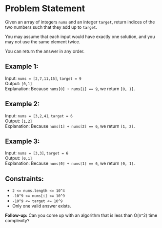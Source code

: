 # Problem Statement

Given an array of integers `nums` and an integer `target`, return indices of the two numbers such that they add up to `target`.

You may assume that each input would have exactly one solution, and you may not use the same element twice.

You can return the answer in any order.

## Example 1:

Input: `nums = [2,7,11,15]`, `target = 9`  
Output: `[0,1]`  
Explanation: Because `nums[0] + nums[1] == 9`, we return `[0, 1]`.

## Example 2:

Input: `nums = [3,2,4]`, `target = 6`  
Output: `[1,2]`  
Explanation: Because `nums[1] + nums[2] == 6`, we return `[1, 2]`.

## Example 3:

Input: `nums = [3,3]`, `target = 6`  
Output: `[0,1]`  
Explanation: Because `nums[0] + nums[1] == 6`, we return `[0, 1]`.

## Constraints:

- `2 <= nums.length <= 10^4`
- `-10^9 <= nums[i] <= 10^9`
- `-10^9 <= target <= 10^9`
- Only one valid answer exists.

**Follow-up:** Can you come up with an algorithm that is less than O(n^2) time complexity?
